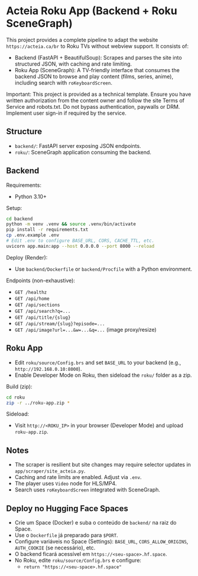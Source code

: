 # Acteia Roku App (Backend + Roku SceneGraph)

This project provides a complete pipeline to adapt the website `https://acteia.ca/br` to Roku TVs without webview support. It consists of:

- Backend (FastAPI + BeautifulSoup): Scrapes and parses the site into structured JSON, with caching and rate limiting.
- Roku App (SceneGraph): A TV-friendly interface that consumes the backend JSON to browse and play content (films, series, anime), including search with `roKeyboardScreen`.

Important: This project is provided as a technical template. Ensure you have written authorization from the content owner and follow the site Terms of Service and robots.txt. Do not bypass authentication, paywalls or DRM. Implement user sign-in if required by the service.

## Structure

- `backend/`: FastAPI server exposing JSON endpoints.
- `roku/`: SceneGraph application consuming the backend.

## Backend

Requirements:
- Python 3.10+

Setup:
```bash
cd backend
python -m venv .venv && source .venv/bin/activate
pip install -r requirements.txt
cp .env.example .env
# Edit .env to configure BASE_URL, CORS, CACHE_TTL, etc.
uvicorn app.main:app --host 0.0.0.0 --port 8000 --reload
```

Deploy (Render):
- Use `backend/Dockerfile` or `backend/Procfile` with a Python environment.

Endpoints (non-exhaustive):
- `GET /healthz`
- `GET /api/home`
- `GET /api/sections`
- `GET /api/search?q=...`
- `GET /api/title/{slug}`
- `GET /api/stream/{slug}?episode=...`
- `GET /api/image?url=...&w=...&q=...` (image proxy/resize)

## Roku App

- Edit `roku/source/Config.brs` and set `BASE_URL` to your backend (e.g., `http://192.168.0.10:8000`).
- Enable Developer Mode on Roku, then sideload the `roku/` folder as a zip.

Build (zip):
```bash
cd roku
zip -r ../roku-app.zip *
```

Sideload:
- Visit `http://<ROKU_IP>` in your browser (Developer Mode) and upload `roku-app.zip`.

## Notes
- The scraper is resilient but site changes may require selector updates in `app/scraper/site_acteia.py`.
- Caching and rate limits are enabled. Adjust via `.env`.
- The player uses `Video` node for HLS/MP4.
- Search uses `roKeyboardScreen` integrated with SceneGraph.

## Deploy no Hugging Face Spaces

- Crie um Space (Docker) e suba o conteúdo de `backend/` na raiz do Space.
- Use o `Dockerfile` já preparado para `$PORT`.
- Configure variáveis no Space (Settings): `BASE_URL`, `CORS_ALLOW_ORIGINS`, `AUTH_COOKIE` (se necessário), etc.
- O backend ficará acessível em `https://<seu-space>.hf.space`.
- No Roku, edite `roku/source/Config.brs` e configure:
  - `return "https://<seu-space>.hf.space"`